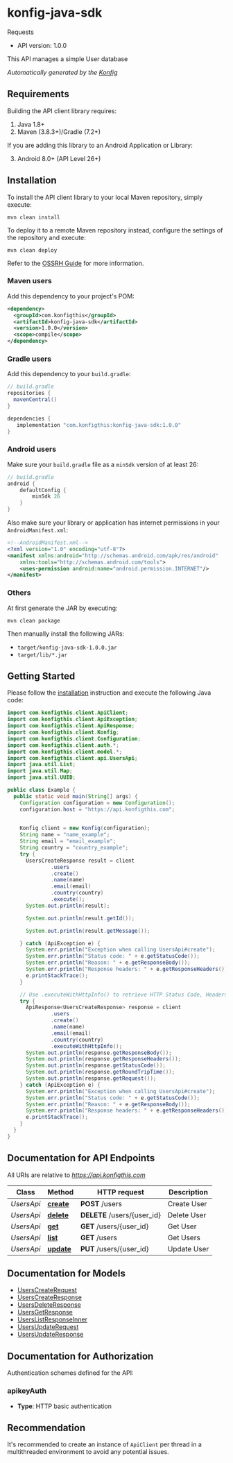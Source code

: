 # konfig-java-sdk

Requests
- API version: 1.0.0

This API manages a simple User database


*Automatically generated by the [Konfig](https://konfigthis.com)*


## Requirements

Building the API client library requires:

1. Java 1.8+
2. Maven (3.8.3+)/Gradle (7.2+)

If you are adding this library to an Android Application or Library:

3. Android 8.0+ (API Level 26+)

## Installation

To install the API client library to your local Maven repository, simply execute:

```shell
mvn clean install
```

To deploy it to a remote Maven repository instead, configure the settings of the repository and execute:

```shell
mvn clean deploy
```

Refer to the [OSSRH Guide](http://central.sonatype.org/pages/ossrh-guide.html) for more information.

### Maven users

Add this dependency to your project's POM:

```xml
<dependency>
  <groupId>com.konfigthis</groupId>
  <artifactId>konfig-java-sdk</artifactId>
  <version>1.0.0</version>
  <scope>compile</scope>
</dependency>
```

### Gradle users

Add this dependency to your `build.gradle`:

```groovy
// build.gradle
repositories {
  mavenCentral()
}

dependencies {
   implementation "com.konfigthis:konfig-java-sdk:1.0.0"
}
```

### Android users

Make sure your `build.gradle` file as a `minSdk` version of at least 26:
```groovy
// build.gradle
android {
    defaultConfig {
        minSdk 26
    }
}
```

Also make sure your library or application has internet permissions in your `AndroidManifest.xml`:

```xml
<!--AndroidManifest.xml-->
<?xml version="1.0" encoding="utf-8"?>
<manifest xmlns:android="http://schemas.android.com/apk/res/android"
    xmlns:tools="http://schemas.android.com/tools">
    <uses-permission android:name="android.permission.INTERNET"/>
</manifest>
```

### Others

At first generate the JAR by executing:

```shell
mvn clean package
```

Then manually install the following JARs:

* `target/konfig-java-sdk-1.0.0.jar`
* `target/lib/*.jar`

## Getting Started

Please follow the [installation](#installation) instruction and execute the following Java code:

```java
import com.konfigthis.client.ApiClient;
import com.konfigthis.client.ApiException;
import com.konfigthis.client.ApiResponse;
import com.konfigthis.client.Konfig;
import com.konfigthis.client.Configuration;
import com.konfigthis.client.auth.*;
import com.konfigthis.client.model.*;
import com.konfigthis.client.api.UsersApi;
import java.util.List;
import java.util.Map;
import java.util.UUID;

public class Example {
  public static void main(String[] args) {
    Configuration configuration = new Configuration();
    configuration.host = "https://api.konfigthis.com";
    

    Konfig client = new Konfig(configuration);
    String name = "name_example";
    String email = "email_example";
    String country = "country_example";
    try {
      UsersCreateResponse result = client
              .users
              .create()
              .name(name)
              .email(email)
              .country(country)
              .execute();
      System.out.println(result);

      System.out.println(result.getId());

      System.out.println(result.getMessage());

    } catch (ApiException e) {
      System.err.println("Exception when calling UsersApi#create");
      System.err.println("Status code: " + e.getStatusCode());
      System.err.println("Reason: " + e.getResponseBody());
      System.err.println("Response headers: " + e.getResponseHeaders());
      e.printStackTrace();
    }

    // Use .executeWithHttpInfo() to retrieve HTTP Status Code, Headers and Request
    try {
      ApiResponse<UsersCreateResponse> response = client
              .users
              .create()
              .name(name)
              .email(email)
              .country(country)
              .executeWithHttpInfo();
      System.out.println(response.getResponseBody());
      System.out.println(response.getResponseHeaders());
      System.out.println(response.getStatusCode());
      System.out.println(response.getRoundTripTime());
      System.out.println(response.getRequest());
    } catch (ApiException e) {
      System.err.println("Exception when calling UsersApi#create");
      System.err.println("Status code: " + e.getStatusCode());
      System.err.println("Reason: " + e.getResponseBody());
      System.err.println("Response headers: " + e.getResponseHeaders());
      e.printStackTrace();
    }
  }
}

```

## Documentation for API Endpoints

All URIs are relative to *https://api.konfigthis.com*

Class | Method | HTTP request | Description
------------ | ------------- | ------------- | -------------
*UsersApi* | [**create**](docs/UsersApi.md#create) | **POST** /users | Create User
*UsersApi* | [**delete**](docs/UsersApi.md#delete) | **DELETE** /users/{user_id} | Delete User
*UsersApi* | [**get**](docs/UsersApi.md#get) | **GET** /users/{user_id} | Get User
*UsersApi* | [**list**](docs/UsersApi.md#list) | **GET** /users | Get Users
*UsersApi* | [**update**](docs/UsersApi.md#update) | **PUT** /users/{user_id} | Update User


## Documentation for Models

 - [UsersCreateRequest](docs/UsersCreateRequest.md)
 - [UsersCreateResponse](docs/UsersCreateResponse.md)
 - [UsersDeleteResponse](docs/UsersDeleteResponse.md)
 - [UsersGetResponse](docs/UsersGetResponse.md)
 - [UsersListResponseInner](docs/UsersListResponseInner.md)
 - [UsersUpdateRequest](docs/UsersUpdateRequest.md)
 - [UsersUpdateResponse](docs/UsersUpdateResponse.md)


## Documentation for Authorization

Authentication schemes defined for the API:
### apikeyAuth

- **Type**: HTTP basic authentication


## Recommendation

It's recommended to create an instance of `ApiClient` per thread in a multithreaded environment to avoid any potential issues.
